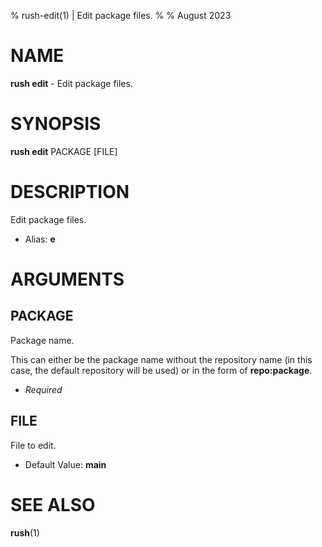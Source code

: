 % rush-edit(1) | Edit package files.
% 
% August 2023

NAME
==================================================

**rush edit** - Edit package files.

SYNOPSIS
==================================================

**rush edit** PACKAGE [FILE]

DESCRIPTION
==================================================

Edit package files.

- Alias: **e**

ARGUMENTS
==================================================

PACKAGE
--------------------------------------------------

Package name.

This can either be the package name without the repository name (in this case, the default repository will be used) or in the form of **repo:package**.

- *Required*

FILE
--------------------------------------------------

File to edit.

- Default Value: **main**

SEE ALSO
==================================================

**rush**(1)



